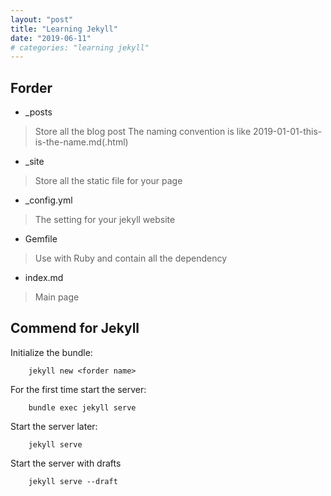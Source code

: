```yaml
---
layout: "post"
title: "Learning Jekyll"
date: "2019-06-11"
# categories: "learning jekyll"
---
```

## Forder
* _posts
> Store all the blog post
> The naming convention is like 2019-01-01-this-is-the-name.md(.html)
* _site
> Store all the static file for your page
* _config.yml
> The setting for your jekyll website
* Gemfile
> Use with Ruby and contain all the dependency
* index.md
> Main page

## Commend for Jekyll
Initialize the bundle:
```
    jekyll new <forder name>
```

For the first time start the server:
```
    bundle exec jekyll serve
```

Start the server later:
```
    jekyll serve
```

Start the server with drafts
```
    jekyll serve --draft







